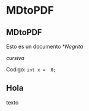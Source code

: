 # MDtoPDF

## MDtoPDF

Esto es un documento **Negrita*

 _cursiva_

Codigo: ``` int x =  0; ```

## Hola
texto
